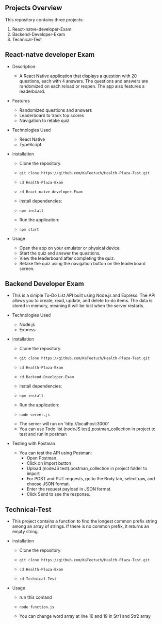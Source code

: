 ## Projects Overview
This repository contains three projects:

1. React-natve-developer-Exam
2. Backend-Developer-Exam
3. Technical-Test

## React-natve developer Exam

* Description
    * A React Native application that displays a question with 20 questions, each with 4 answers. The questions and answers are randomized on each reload or reopen. The app also features a leaderboard.

* Features
    * Randomized questions and answers
    * Leaderboard to track top scores
    * Navigation to retake quiz
        
 * Technologies Used
     * React Native
     * TypeScript

* Installation
    * Clone the repository:
    *     git clone https://github.com/KaTeetuch/Health-Plaza-Test.git
    *     cd Health-Plaza-Exam
    *     cd React-natve-developer-Exam
    * install dependencies:
    *     npm install
    * Run the application:
    *     npm start

* Usage
    * Open the app on your emulator or physical device.
    * Start the quiz and answer the questions.
    * View the leaderboard after completing the quiz.
    * Retake the quiz using the navigation button on the leaderboard screen.

## Backend Developer Exam

* This is a simple To-Do List API built using Node.js and Express. The API allows you to create, read, update, and delete to-do items. The data is stored in memory, meaning it will be lost when the server restarts.

* Technologies Used
    * Node.js
    * Express
    
* Installation
    * Clone the repository:
    *     git clone https://github.com/KaTeetuch/Health-Plaza-Test.git
    *     cd Health-Plaza-Exam
    *     cd Backend-Developer-Exam
    * install dependencies:
    *     npm install
    * Run the application:
    *     node server.js
    * The server will run on 'http://localhost:3000'
    * You can use Todo list (nodeJS test).postman_collection in project to test and run in postman
 
* Testing with Postman
    * You can test the API using Postman:
        * Open Postman.
        * Click on import button
        * Upload (nodeJS test).postman_collection in project folder to import
        * For POST and PUT requests, go to the Body tab, select raw, and choose JSON format.
        * Enter the request payload in JSON format.
        * Click Send to see the response.

## Technical-Test

* This project contains a function to find the longest common prefix string among an array of strings. If there is no common prefix, it returns an empty string.

* Installation
    * Clone the repository:
    *     git clone https://github.com/KaTeetuch/Health-Plaza-Test.git
    *     cd Health-Plaza-Exam
    *     cd Technical-Test
* Usage
    * run this comand
    *     node function.js
    * You can change word array at line 16 and 19 in Str1 and Str2 array
  
